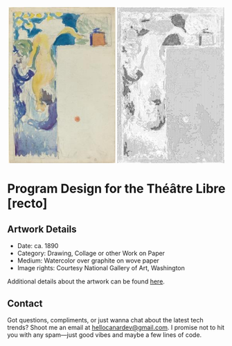 <html>

<div align="center">
    <img width="49%" src="artwork.jpg" alt="artwork"/>
    <img width="49%" src="ascii_artwork.jpg" alt="artwork ASCII"/>
</div>

# Program Design for the Théâtre Libre [recto]

## Artwork Details

- Date: ca. 1890
- Category: Drawing, Collage or other Work on Paper
- Medium: Watercolor over graphite on wove paper
- Image rights: Courtesy National Gallery of Art, Washington

Additional details about the artwork can be found [here](https://www.artsy.net/artwork/edouard-vuillard-program-design-for-the-theatre-libre-recto).

## Contact

Got questions, compliments, or just wanna chat about the latest tech trends? Shoot me an email
at [hellocanardev@gmail.com](mailto:hellocanardev@gmail.com). I promise not to hit you with any spam—just good vibes and
maybe a few lines of code.

</html>
